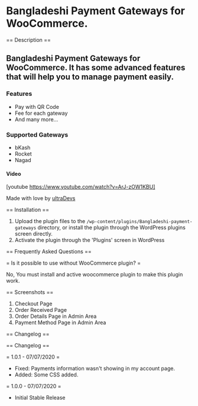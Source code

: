 
# Bangladeshi Payment Gateways for WooCommerce.

== Description ==

## Bangladeshi Payment Gateways for WooCommerce. It has some advanced features that will help you to manage payment easily.

### Features

* Pay with QR Code
* Fee for each gateway
* And many more...

### Supported Gateways
* bKash
* Rocket
* Nagad

#### Video

[youtube https://www.youtube.com/watch?v=ArJ-zOW1KBU]


Made with love by [ultraDevs](https://ultradevs.com)


== Installation ==

1. Upload the plugin files to the `/wp-content/plugins/Bangladeshi-payment-gateways` directory, or install the plugin through the WordPress plugins screen directly.
1. Activate the plugin through the 'Plugins' screen in WordPress


== Frequently Asked Questions ==

= Is it possible to use without WooCommerce plugin? =

No, You must install and active woocommerce plugin to make this plugin work.


== Screenshots ==

1. Checkout Page
2. Order Received Page
3. Order Details Page in Admin Area
4. Payment Method Page in Admin Area

== Changelog ==


== Changelog ==

= 1.0.1 - 07/07/2020 =
* Fixed: Payments information wasn't showing in my account page.
* Added: Some CSS added.

= 1.0.0 - 07/07/2020 =
* Initial Stable Release